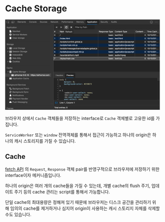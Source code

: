 # Cache Storage

![Cache Storage](../image/cache-storage.png)

브라우저 상에서 `Cache` 객체들을 저장하는 interface로 `Cache` 객체별로 고유한 id를 가집니다.

`ServiceWorker` 또는 `window` 전역객체를 통해서 접근이 가능하고 하나의 origin은 하나의 캐시 스토리지를 가질 수 있습니다.

## Cache

[fetch API](https://developer.mozilla.org/en-US/docs/Web/API/fetch) 의 `Request`, `Response` 객체 pair를 반영구적으로 브라우저에 저장하기 위한 interface이자 메커니즘입니다.

하나의 origin은 여러 개의 cache들을 가질 수 있는데, 개별 cache의 flush 주기, 업데이트 주기 등의 cache 관리는 script를 통해서 가능합니다.

단일 cache의 최대용량은 정해져 있기 때문에 브라우저는 디스크 공간을 관리하기 위해 임의의 cache를 제거하거나 심지어 origin이 사용하는 캐시 스토리지 자체를 삭제할 수도 있습니다.

